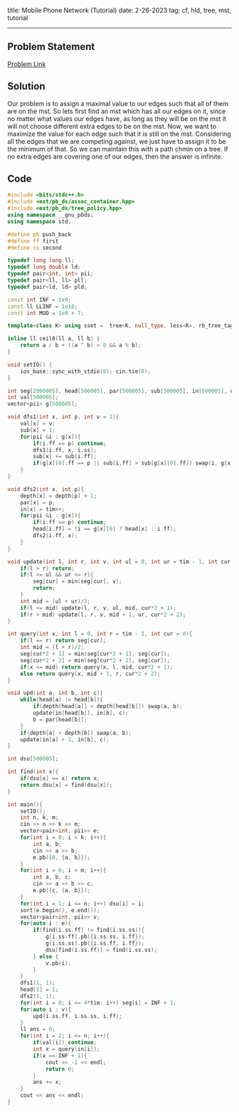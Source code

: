 title: Mobile Phone Network (Tutorial)
date: 2-26-2023
tag: cf, hld, tree, mst, tutorial

---

## Problem Statement

[Problem Link](https://codeforces.com/contest/1023/problem/F)

## Solution

Our problem is to assign a maximal value to our edges such that all of them are on the mst. So lets first find an mst which has all our edges on it, since no matter what values our edges have, as long as they will be on the mst it will not choose different extra edges to be on the mst. Now, we want to maximize the value for each edge such that it is still on the mst. Considering all the edges that we are competing against, we just have to assign it to be the minimum of that. So we can maintain this with a path chmin on a tree. If no extra edges are covering one of our edges, then the answer is infinite.

## Code

```c++
#include <bits/stdc++.h>
#include <ext/pb_ds/assoc_container.hpp>
#include <ext/pb_ds/tree_policy.hpp>
using namespace __gnu_pbds;
using namespace std;

#define pb push_back
#define ff first
#define ss second

typedef long long ll;
typedef long double ld;
typedef pair<int, int> pii;
typedef pair<ll, ll> pll;
typedef pair<ld, ld> pld;

const int INF = 1e9;
const ll LLINF = 1e18;
const int MOD = 1e9 + 7;

template<class K> using sset =  tree<K, null_type, less<K>, rb_tree_tag, tree_order_statistics_node_update>;

inline ll ceil0(ll a, ll b) {
    return a / b + ((a ^ b) > 0 && a % b);
}

void setIO() {
    ios_base::sync_with_stdio(0); cin.tie(0);
}

int seg[2000005], head[500005], par[500005], sub[500005], in[500005], depth[500005], tim = 0;
int val[500005];
vector<pii> g[500005];

void dfs1(int x, int p, int v = 1){
    val[x] = v;
    sub[x] = 1;
    for(pii &i : g[x]){
        if(i.ff == p) continue;
        dfs1(i.ff, x, i.ss);
        sub[x] += sub[i.ff];
        if(g[x][0].ff == p || sub[i.ff] > sub[g[x][0].ff]) swap(i, g[x][0]);
    }
}

void dfs2(int x, int p){
    depth[x] = depth[p] + 1;
    par[x] = p;
    in[x] = tim++;
    for(pii &i : g[x]){
        if(i.ff == p) continue;
        head[i.ff] = (i == g[x][0] ? head[x] : i.ff);
        dfs2(i.ff, x);
    }
}

void update(int l, int r, int v, int ul = 0, int ur = tim - 1, int cur = 0){
    if(l > r) return;
    if(l <= ul && ur <= r){
        seg[cur] = min(seg[cur], v);
        return;
    }
    int mid = (ul + ur)/2;
    if(l <= mid) update(l, r, v, ul, mid, cur*2 + 1);
    if(r > mid) update(l, r, v, mid + 1, ur, cur*2 + 2);
}

int query(int x, int l = 0, int r = tim - 1, int cur = 0){
    if(l == r) return seg[cur];
    int mid = (l + r)/2;
    seg[cur*2 + 1] = min(seg[cur*2 + 1], seg[cur]);
    seg[cur*2 + 2] = min(seg[cur*2 + 2], seg[cur]);
    if(x <= mid) return query(x, l, mid, cur*2 + 1);
    else return query(x, mid + 1, r, cur*2 + 2);
}

void upd(int a, int b, int c){
    while(head[a] != head[b]){
        if(depth[head[a]] > depth[head[b]]) swap(a, b);
        update(in[head[b]], in[b], c);
        b = par[head[b]];
    }
    if(depth[a] > depth[b]) swap(a, b);
    update(in[a] + 1, in[b], c);
}

int dsu[500005];

int find(int x){
    if(dsu[x] == x) return x;
    return dsu[x] = find(dsu[x]);
}

int main(){
    setIO();
    int n, k, m;
    cin >> n >> k >> m;
    vector<pair<int, pii>> e;
    for(int i = 0; i < k; i++){
        int a, b;
        cin >> a >> b;
        e.pb({0, {a, b}});
    }
    for(int i = 0; i < m; i++){
        int a, b, c;
        cin >> a >> b >> c;
        e.pb({c, {a, b}});
    } 
    for(int i = 1; i <= n; i++) dsu[i] = i;
    sort(e.begin(), e.end());
    vector<pair<int, pii>> v;
    for(auto i : e){
        if(find(i.ss.ff) != find(i.ss.ss)){
            g[i.ss.ff].pb({i.ss.ss, i.ff});
            g[i.ss.ss].pb({i.ss.ff, i.ff});
            dsu[find(i.ss.ff)] = find(i.ss.ss);
        } else {
            v.pb(i);
        }
    }
    dfs1(1, 1);
    head[1] = 1;
    dfs2(1, 1);
    for(int i = 0; i <= 4*tim; i++) seg[i] = INF + 1;
    for(auto i : v){
        upd(i.ss.ff, i.ss.ss, i.ff);
    }
    ll ans = 0;
    for(int i = 2; i <= n; i++){
        if(val[i]) continue;
        int x = query(in[i]);
        if(x == INF + 1){
            cout << -1 << endl;
            return 0;
        }
        ans += x;
    }
    cout << ans << endl;
}
```